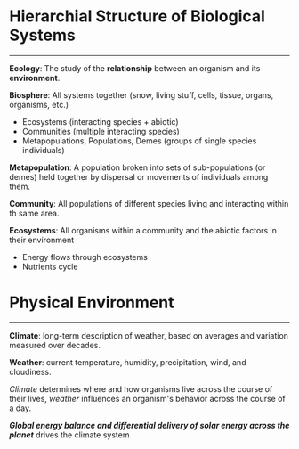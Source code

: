 # Hierarchial Structure of Biological Systems
----

**Ecology**:  The study of the **relationship** between an organism and its **environment**.

**Biosphere**: All systems together (snow, living stuff, cells, tissue, organs, organisms, etc.)

- Ecosystems (interacting species + abiotic)
- Communities (multiple interacting species)
- Metapopulations, Populations, Demes (groups of single species individuals)

**Metapopulation**: A population broken into sets of sub-populations (or demes) held together by dispersal or movements of individuals among them.

**Community**: All populations of different species living and interacting within th same area.

**Ecosystems**: All organisms within a community and the abiotic factors in their environment

- Energy flows through ecosystems
- Nutrients cycle

# Physical Environment
----

**Climate**: long-term description of weather, based on averages and variation measured over decades.

**Weather**: current temperature, humidity, precipitation, wind, and cloudiness.

*Climate* determines where and how organisms live across the course of their lives, *weather* influences an organism's behavior across the course of a day.

***Global energy balance and differential delivery of solar energy across the planet*** drives the climate system

